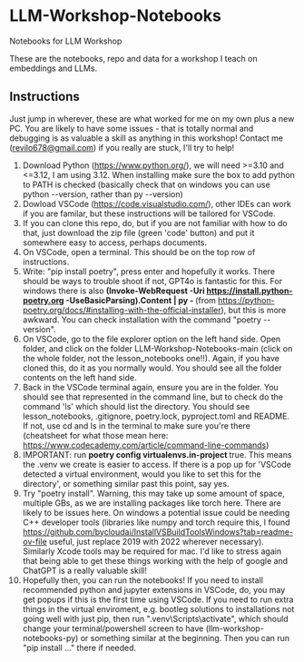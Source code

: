 # LLM-Workshop-Notebooks
Notebooks for LLM Workshop

These are the notebooks, repo and data for a workshop I teach on embeddings and LLMs.

## Instructions 

Just jump in wherever, these are what worked for me on my own plus a new PC. You are likely to have some issues - that is totally normal and debugging is as valuable a skill as anything in this workshop! Contact me (revilo678@gmail.com) if you really are stuck, I'll try to help!

1) Download Python (https://www.python.org/), we will need >=3.10 and <=3.12, I am using 3.12. When installing make sure the box to add python to PATH is checked (basically check that on windows you can use python --version, rather than py --version)
2) Dowload VSCode (https://code.visualstudio.com/), other IDEs can work if you are familar, but these instructions will be tailored for VSCode.
3) If you can clone this repo, do, but if you are not familiar with how to do that, just download the zip file (green 'code' button) and put it somewhere easy to access, perhaps documents.
4) On VSCode, open a terminal. This should be on the top row of instructions.
5) Write: "pip install poetry", press enter and hopefully it works. There should be ways to trouble shoot if not, GPT4o is fantastic for this. For windows there is also <b> (Invoke-WebRequest -Uri https://install.python-poetry.org -UseBasicParsing).Content | py - </b> (from https://python-poetry.org/docs/#installing-with-the-official-installer), but this is more awkward. You can check installation with the command "poetry --version".
6) On VSCode, go to the file explorer option on the left hand side. Open folder, and click on the folder LLM-Workshop-Notebooks-main (click on the whole folder, not the lesson_notebooks one!!). Again, if you have cloned this, do it as you normally would. You should see all the folder contents on the left hand side.
7) Back in the VSCode terminal again, ensure you are in the folder. You should see that represented in the command line, but to check do the command 'ls' which should list the directory. You should see lesson_notebooks, .gitignore, poetry.lock, pyproject.toml and README. If not, use cd and ls in the terminal to make sure you're there (cheatsheet for what those mean here: https://www.codecademy.com/article/command-line-commands)
8) IMPORTANT: run <b> poetry config virtualenvs.in-project </b> true. This means the .venv we create is easier to access. If there is a pop up for 'VSCode detected a virtual environment, would you like to set this for the directory', or something similar past this point, say yes.
9) Try "poetry install". Warning, this may take up some amount of space, multiple GBs, as we are installing packages like torch here. There are likely to be issues here. On windows a potential issue could be needing C++ developer tools (libraries like numpy and torch require this, I found https://github.com/bycloudai/InstallVSBuildToolsWindows?tab=readme-ov-file useful, just replace 2019 with 2022 wherever necessary). Similarly Xcode tools may be required for mac. I'd like to stress again that being able to get these things working with the help of google and ChatGPT is a really valuable skill!
10) Hopefully then, you can run the notebooks! If you need to install recommended python and jupyter extensions in VSCode, do, you may get popups if this is the first time using VSCode. If you need to run extra things in the virtual enviroment, e.g. bootleg solutions to installations not going well with just pip, then run ".venv\Scripts\activate", which should change your terminal/powershell screen to have (llm-workshop-notebooks-py) or something similar at the beginning. Then you can run "pip install ..." there if needed.
